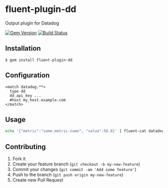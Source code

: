 # fluent-plugin-dd

Output plugin for Datadog

[![Gem Version](https://badge.fury.io/rb/fluent-plugin-dd.png)](http://badge.fury.io/rb/fluent-plugin-dd)
[![Build Status](https://drone.io/bitbucket.org/winebarrel/fluent-plugin-dd/status.png)](https://drone.io/bitbucket.org/winebarrel/fluent-plugin-dd/latest)

## Installation

    $ gem install fluent-plugin-dd

## Configuration

```
<match datadog.**>
  type dd
  dd_api_key ...
  #host my_host.example.com
</match>
```

## Usage

```sh
echo '{"metric":"some.metric.name", "value":50.0}' | fluent-cat datadog.metric
```

## Contributing

1. Fork it
2. Create your feature branch (`git checkout -b my-new-feature`)
3. Commit your changes (`git commit -am 'Add some feature'`)
4. Push to the branch (`git push origin my-new-feature`)
5. Create new Pull Request
